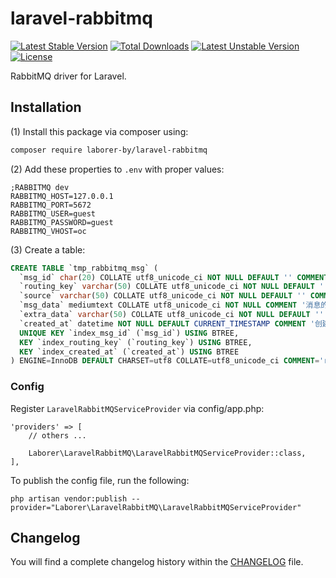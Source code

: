 # laravel-rabbitmq
[![Latest Stable Version](https://poser.pugx.org/laborer-by/laravel-rabbitmq/v)](//packagist.org/packages/laborer-by/laravel-rabbitmq) [![Total Downloads](https://poser.pugx.org/laborer-by/laravel-rabbitmq/downloads)](//packagist.org/packages/laborer-by/laravel-rabbitmq) [![Latest Unstable Version](https://poser.pugx.org/laborer-by/laravel-rabbitmq/v/unstable)](//packagist.org/packages/laborer-by/laravel-rabbitmq) [![License](https://poser.pugx.org/laborer-by/laravel-rabbitmq/license)](//packagist.org/packages/laborer-by/laravel-rabbitmq)

RabbitMQ driver for Laravel.

## Installation

(1) Install this package via composer using:

```bash
composer require laborer-by/laravel-rabbitmq
```

(2) Add these properties to `.env` with proper values:

```
;RABBITMQ dev
RABBITMQ_HOST=127.0.0.1
RABBITMQ_PORT=5672
RABBITMQ_USER=guest
RABBITMQ_PASSWORD=guest
RABBITMQ_VHOST=oc
```

(3) Create a table:

```sql
CREATE TABLE `tmp_rabbitmq_msg` (
  `msg_id` char(20) COLLATE utf8_unicode_ci NOT NULL DEFAULT '' COMMENT '消息的唯一id',
  `routing_key` varchar(50) COLLATE utf8_unicode_ci NOT NULL DEFAULT '' COMMENT 'routing_key 消息的路由键',
  `source` varchar(50) COLLATE utf8_unicode_ci NOT NULL DEFAULT '' COMMENT '消息的来源',
  `msg_data` mediumtext COLLATE utf8_unicode_ci NOT NULL COMMENT '消息的主体数据',
  `extra_data` varchar(50) COLLATE utf8_unicode_ci NOT NULL DEFAULT '' COMMENT '额外的数据',
  `created_at` datetime NOT NULL DEFAULT CURRENT_TIMESTAMP COMMENT '创建时间',
  UNIQUE KEY `index_msg_id` (`msg_id`) USING BTREE,
  KEY `index_routing_key` (`routing_key`) USING BTREE,
  KEY `index_created_at` (`created_at`) USING BTREE
) ENGINE=InnoDB DEFAULT CHARSET=utf8 COLLATE=utf8_unicode_ci COMMENT='rabbitmq消息表';
```

### Config

Register `LaravelRabbitMQServiceProvider` via config/app.php:

```
'providers' => [
    // others ...

    Laborer\LaravelRabbitMQ\LaravelRabbitMQServiceProvider::class,
],
```

To publish the config file, run the following:

```
php artisan vendor:publish --provider="Laborer\LaravelRabbitMQ\LaravelRabbitMQServiceProvider"
```

## Changelog

You will find a complete changelog history within the [CHANGELOG](CHANGELOG.md) file.
